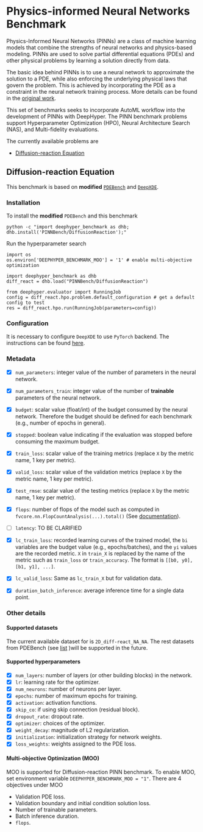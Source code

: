 # Physics-informed Neural Networks Benchmark

Physics-Informed Neural Networks (PINNs) are a class of machine learning models that combine the strengths of neural networks and physics-based modeling. PINNs are used to solve partial differential equations (PDEs) and other physical problems by learning a solution directly from data.

The basic idea behind PINNs is to use a neural network to approximate the solution to a PDE, while also enforcing the underlying physical laws that govern the problem. This is achieved by incorporating the PDE as a constraint in the neural network training process. More details can be found in the [original work](https://arxiv.org/abs/1711.10561).

This set of benchmarks seeks to incorporate AutoML workflow into the development of PINNs with DeepHyper. The PINN benchmark problems support Hyperparameter Optimization (HPO), Neural Architecture Search (NAS), and Multi-fidelity evaluations. 

The currently available problems are 

<!-- [Burgers Equation](#burgers-equation) -->
<!-- [Burgers Equation](#burgers-equation) -->

- [Diffusion-reaction Equation](#diffusion-reaction-equation)

<!-- 
## Burgers Equation
### Installation
To install

```
python -c "import deephyper_benchmark as dhb; dhb.install('PINNBench/Burgers');"
```
-->


<!-- PINNs are neural networks are a type of machine learning method that combines deep neural networks with physical equations to solve complex physical problems. In the case of 1-D Burgers Equation, training a PINN, $\hat{u}$, is to minimize a compound loss function. The 1-D Burgers equation has the following form:

$$\frac{\partial u }{\partial t} + u\frac{\partial u}{\partial x} = \nu \frac{\partial^2 u}{\partial x^2}$$

The loss functions has two component,
$$L_{tot} = L_u + \alpha L_f$$

the solution loss for specified initial and boundary conditions,
$$L_u = \vert \vert \hat{u} - u \vert \vert^2_2$$

and the loss according to the governing equation (PDE loss) for every other points in the domain,
$$L_f  = \vert \vert \frac{\partial \hat{u}}{\partial t} + \hat{u}\frac{\partial \hat{u}}{\partial x} - \nu \frac{\partial^2 \hat{u}}{\partial x^2})\vert \vert^2_2.$$ -->


<!-- ### Hyperparameter Search
<!-- ### Hyperparameter Search
The objective of this benchmark is to optimize a set of hyperparameters for a feedforward neural network, including `num_layers`, `lr` (the learning rate of the optimizer), `hidden_dim` (the number of neurons in the hidden layers), `alpha` (the PDE loss coefficient), and `activation` (the activation function). The optimization is performed by minimizing the negative total loss value from the validation dataset.

To improve the efficiency of the search, the benchmark uses MCModelStopper to predict the training dynamics and perform early stopping when the predicted subsequent iterations are unlikely to lead to a further improvement in model performance. The maximum budget, `max_b`, for this search is 1000 epochs.

```python
for budget_i in range(min_b, max_b + 1):
        train_loss, eval = sup.step(train, val)
        objective_i = -eval  # maximizing in deephyper
        job.record(budget_i, objective_i)
        if job.stopped():
            break
```
### Defualt configuration and results
The default configuration of the PINN.

| | |
|:--|:--|
|`num_layers`| 5 |
|`lr` | 0.01|
| `hidden_dim`| 5|
|`alpha`| 5 |
|`activation`| `tanh`|

```
result={'objective': -0.06480624, 'metadata': {'timestamp_start': 1680036315.47377, 'timestamp_end': 1680036380.2708638, 'num_parameters': 171, 'train_loss': 0.06834503, 'val_loss': 0.06480624, 'test_loss': 0.066540696, 'budget': 1000, 'stopped': False, 'infos_stopped': None}}
``` --> 



## Diffusion-reaction Equation

This benchmark is based on **modified** [`PDEBench`](https://github.com/pdebench/PDEBench) and [`DeepXDE`](https://github.com/lululxvi/deepxde). 

### Installation

To install the **modified** `PDEBench` and this benchmark
```
python -c "import deephyper_benchmark as dhb; dhb.install('PINNBench/DiffusionReaction');"
```

Run the hyperparameter search
```
import os
os.environ['DEEPHYPER_BENCHMARK_MOO'] = '1' # enable multi-objective optimization

import deephyper_benchmark as dhb
diff_react = dhb.load("PINNBench/DiffusionReaction")

from deephyper.evaluator import RunningJob
config = diff_react.hpo.problem.default_configuration # get a default config to test
res = diff_react.hpo.run(RunningJob(parameters=config))
```



### Configuration

It is necessary to configure `DeepXDE` to use `PyTorch` backend. The instructions can be found [here](https://deepxde.readthedocs.io/en/latest/user/installation.html#working-with-different-backends).


### Metadata
- [x] `num_parameters`: integer value of the number of parameters in the neural network.
- [x] `num_parameters_train`: integer value of the number of **trainable** parameters of the neural network.
- [x] `budget`: scalar value (float/int) of the budget consumed by the neural network. Therefore the budget should be defined for each benchmark (e.g., number of epochs in general).
- [x] `stopped`: boolean value indicating if the evaluation was stopped before consuming the maximum budget.
- [x] `train_loss`:  scalar value of the training metrics (replace `X` by the metric name, 1 key per metric).
- [x] `valid_loss`: scalar value of the validation metrics (replace `X` by the metric name, 1 key per metric).
- [x] `test_rmse`: scalar value of the testing metrics (replace `X` by the metric name, 1 key per metric).
- [x] `flops`: number of flops of the model such as computed in `fvcore.nn.FlopCountAnalysis(...).total()` (See [documentation](https://detectron2.readthedocs.io/en/latest/modules/fvcore.html#module-fvcore.nn)).
- [ ] `latency`: TO BE CLARIFIED
- [x] `lc_train_loss`: recorded learning curves of the trained model, the `bi` variables are the budget value (e.g., epochs/batches), and the `yi` values are the recorded metric. `X` in `train_X` is replaced by the name of the metric such as `train_loss` or `train_accuracy`. The format is `[[b0, y0], [b1, y1], ...]`.
- [x] `lc_valid_loss`: Same as `lc_train_X` but for validation data.
- [x] `duration_batch_inference`: average inference time for a single data point.


### Other details
#### Supported datasets
The current available dataset for is `2D_diff-react_NA_NA`. The rest datasets from PDEBench (see [list](https://github.com/iamyixuan/PDEBench-DH/tree/main/pdebench/data_download) )will be supported in the future.

#### Supported hyperparameters
- [x] `num_layers`: number of layers (or other building blocks) in the network.
- [x] `lr`: learning rate for the optimizer.
- [x] `num_neurons`: number of neurons per layer.
- [x] `epochs`: number of maximum epochs for training.
- [x] `activation`: activation functions.
- [x] `skip_co`: if using skip connection (residual block).
- [x] `dropout_rate`: dropout rate.
- [x] `optimizer`: choices of the optimizer.
- [x] `weight_decay`: magnitude of L2 regularization.
- [x] `initialization`: initialization strategy for network weights.
- [x] `loss_weights`: weights assigned to the PDE loss.
  
#### Multi-objective Optimization (MOO)
MOO is supported for Diffusion-reaction PINN benchmark. To enable MOO, set environment variable `DEEPHYPER_BENCHMARK_MOO = "1"`. There are 4 objectives under MOO

- Validation PDE loss.
- Validation boundary and initial condition solution loss.
- Number of trainable parameters.
- Batch inference duration.
- `flops`.
